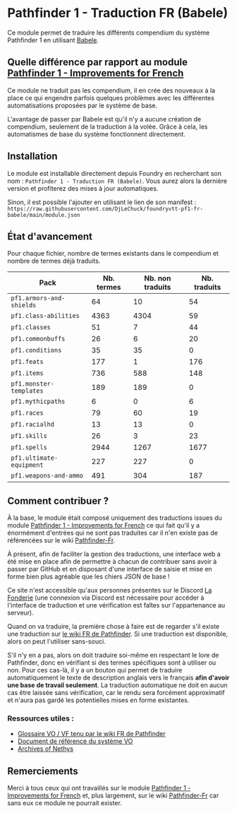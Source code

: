 # Pathfinder 1 - Traduction FR (Babele)

Ce module permet de traduire les différents compendium du système Pathfinder 1 en
utilisant [Babele](https://foundryvtt.com/packages/babele).

## Quelle différence par rapport au module [Pathfinder 1 - Improvements for French](https://foundryvtt.com/packages/pf1-fr)

Ce module ne traduit pas les compendium, il en crée des nouveaux à la place ce qui engendre parfois quelques problèmes
avec les différentes automatisations proposées par le système de base.

L'avantage de passer par Babele est qu'il n'y a aucune création de compendium, seulement de la traduction à la volée.
Grâce à cela, les automatismes de base du système fonctionnent directement.

## Installation

Le module est installable directement depuis Foundry en recherchant son nom : `Pathfinder 1 - Traduction FR (Babele)`.
Vous aurez alors la dernière version et profiterez des mises à jour automatiques.

Sinon, il est possible l'ajouter en utilisant le lien de son manifest :
`https://raw.githubusercontent.com/DjLeChuck/foundryvtt-pf1-fr-babele/main/module.json`

## État d'avancement

Pour chaque fichier, nombre de termes existants dans le compendium et nombre de termes déjà traduits.

| **Pack**                 | **Nb. termes** | **Nb. non traduits** | **Nb. traduits** |
|--------------------------|----------------|----------------------|------------------|
| `pf1.armors-and-shields` | 64             | 10                   | 54               |
| `pf1.class-abilities`    | 4363           | 4304                 | 59               |
| `pf1.classes`            | 51             | 7                    | 44               |
| `pf1.commonbuffs`        | 26             | 6                    | 20               |
| `pf1.conditions`         | 35             | 35                   | 0                |
| `pf1.feats`              | 177            | 1                    | 176              |
| `pf1.items`              | 736            | 588                  | 148              |
| `pf1.monster-templates`  | 189            | 189                  | 0                |
| `pf1.mythicpaths`        | 6              | 0                    | 6                |
| `pf1.races`              | 79             | 60                   | 19               |
| `pf1.racialhd`           | 13             | 13                   | 0                |
| `pf1.skills`             | 26             | 3                    | 23               |
| `pf1.spells`             | 2944           | 1267                 | 1677             |
| `pf1.ultimate-equipment` | 227            | 227                  | 0                |
| `pf1.weapons-and-ammo`   | 491            | 304                  | 187              |

## Comment contribuer ?

À la base, le module était composé uniquement des traductions issues du module
[Pathfinder 1 - Improvements for French](https://foundryvtt.com/packages/pf1-fr) ce qui fait qu'il y a énormément
d'entrées qui ne sont pas traduites car il n'en existe pas de référencées sur le
wiki [Pathfinder-Fr](https://www.pathfinder-fr.org/).

À présent, afin de faciliter la gestion des traductions, une interface web a été mise en place afin de permettre à
chacun de contribuer sans avoir à passer par GitHub et en disposant d'une interface de saisie et mise en forme bien plus
agréable que les chiers JSON de base !

Ce site n'est accessible qu'aux personnes présentes sur le Discord [La Fonderie](https://discord.com/invite/pPSDNJk)
(une connexion via Discord est nécessaire pour accéder à l'interface de traduction et une vérification est faîtes sur
l'appartenance au serveur).

Quand on va traduire, la première chose à faire est de regarder s'il existe une traduction sur
[le wiki FR de Pathfinder](https://www.pathfinder-fr.org/Wiki/Pathfinder-RPG.MainPage.ashx). Si une traduction est
disponible, alors on peut l'utiliser sans-souci.

S'il n'y en a pas, alors on doit traduire soi-même en respectant le lore de Pathfinder, donc en vérifiant si des termes
spécifiques sont à utiliser ou non. Pour ces cas-là, il y a un bouton qui permet de traduire automatiquement le texte
de description anglais vers le français **afin d'avoir une base de travail seulement**. La traduction automatique ne
doit en aucun cas être laissée sans vérification, car le rendu sera forcément approximatif et n'aura pas gardé les
potentielles mises en forme existantes.

### Ressources utiles :

* [Glossaire VO / VF tenu par le wiki FR de Pathfinder](https://docs.google.com/spreadsheets/d/1MZ5Nz424T1CRSNi00Ky7jG-TrcKZeCYgqoClRjTfaXQ/edit#gid=660929381)
* [Document de référence du système VO](https://www.d20pfsrd.com/)
* [Archives of Nethys](https://www.aonprd.com/)

## Remerciements

Merci à tous ceux qui ont travaillés sur le
module [Pathfinder 1 - Improvements for French](https://foundryvtt.com/packages/pf1-fr)
et, plus largement, sur le wiki [Pathfinder-Fr](https://www.pathfinder-fr.org/) car sans eux ce module ne pourrait
exister.
